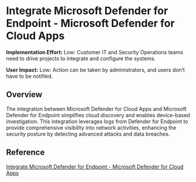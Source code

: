 # Integrate Microsoft Defender for Endpoint - Microsoft Defender for Cloud Apps

**Implementation Effort:** Low: Customer IT and Security Operations teams need to drive projects to integrate and configure the systems.

**User Impact:** Low: Action can be taken by administrators, and users don’t have to be notified.

## Overview
The integration between Microsoft Defender for Cloud Apps and Microsoft Defender for Endpoint simplifies cloud discovery and enables device-based investigation. This integration leverages logs from Defender for Endpoint to provide comprehensive visibility into network activities, enhancing the security posture by detecting advanced attacks and data breaches.

## Reference
[Integrate Microsoft Defender for Endpoint - Microsoft Defender for Cloud Apps](https://learn.microsoft.com/en-us/defender-cloud-apps/mde-integration)
